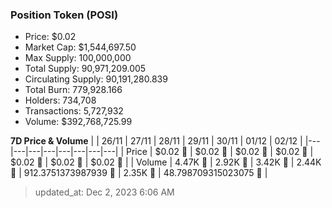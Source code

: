 
  ### Position Token (POSI)
  - Price: $0.02
  - Market Cap: $1,544,697.50
  - Max Supply: 100,000,000
  - Total Supply: 90,971,209.005
  - Circulating Supply: 90,191,280.839
  - Total Burn: 779,928.166
  - Holders: 734,708
  - Transactions: 5,727,932
  - Volume: $392,768,725.99

  **7D Price & Volume**
  | | 26&#x2F;11 | 27&#x2F;11 | 28&#x2F;11 | 29&#x2F;11 | 30&#x2F;11 | 01&#x2F;12 | 02&#x2F;12 |
  |---|---|---|---|---|---|---|---|
  | Price | $0.02 🔻 | $0.02 🔻 | $0.02 🚀 | $0.02 🚀 | $0.02 🔻 | $0.02 🔻 | $0.02 🔻 |
  | Volume | 4.47K 🔻 | 2.92K 🔻 | 3.42K 🚀 | 2.44K 🔻 | 912.3751373987939 🔻 | 2.35K 🚀 | 48.798709315023075 🔻 |

  > updated_at: Dec 2, 2023 6:06 AM
